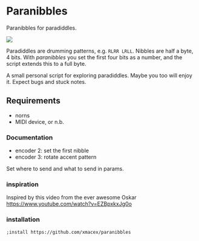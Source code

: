 # Paranibbles

Paranibbles for paradiddles.

![](paradiddles.gif)

Paradiddles are drumming patterns, e.g. `RLRR LRLL`. Nibbles are half a byte, 4 bits. With *paranibbles* you set the first four bits as a number, and the script extends this to a full byte.

A small personal script for exploring paradiddles. Maybe you too will enjoy it. Expect bugs and stuck notes.

## Requirements

- norns
- MIDI device, or n.b.

### Documentation

- encoder 2: set the first nibble
- encoder 3: rotate accent pattern

Set where to send and what to send in params.

### inspiration

Inspired by this video from the ever awesome Oskar https://www.youtube.com/watch?v=EZBpxkxJg0o

### installation

`;install https://github.com/xmacex/paranibbles`
